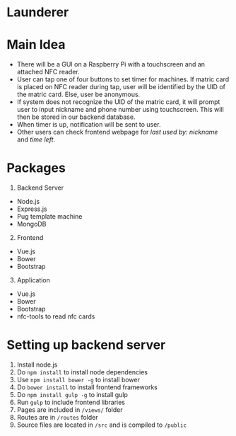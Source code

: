 # Launderer

# Main Idea
* There will be a GUI on a Raspberry Pi with a touchscreen and an attached NFC reader.
* User can tap one of four buttons to set timer for machines. If matric card is placed on NFC reader during tap, user will be identified by the UID of the matric card. Else, user be anonymous.
* If system does not recognize the UID of the matric card, it will prompt user to input nickname and phone number using touchscreen. This will then be stored in our backend database.
* When timer is up, notification will be sent to user.
* Other users can check frontend webpage for *last used by: nickname* and *time left*.

# Packages
1. Backend Server
 * Node.js
 * Express.js
 * Pug template machine
 * MongoDB
2. Frontend
 * Vue.js
 * Bower
 * Bootstrap
3. Application
 * Vue.js
 * Bower
 * Bootstrap
 * nfc-tools to read nfc cards

# Setting up backend server
1. Install node.js
2. Do `npm install` to install node dependencies
3. Use `npm install bower -g` to install bower
4. Do `bower install` to install frontend frameworks
5. Do `npm install gulp -g` to install gulp
6. Run `gulp` to include frontend libraries
7. Pages are included in `/views/` folder
8. Routes are in `/routes` folder
9. Source files are located in `/src` and is compiled to `/public`